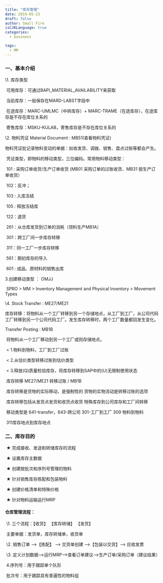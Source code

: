```yaml
---
title: "库存管理"
date: 2019-05-23
draft: false
author: Small Fire
isCJKLanguage: true
categories: 
  - business

tags: 
  - MM
---
```


### 一、基本介绍

\1. 库存类型

​      可用库存：可通过BAPI_MATERIAL_AVAILABILITY来获取

​      当前库存：一般保存在MARD-LABST字段中

​      在途库存：MARC-UMLMC（中转库存）+ MARC-TRAME（在途库存），在途库存是不存在库位关系的

​      寄售库存：MSKU-KULAB，寄售库存是不存在库位关系的

\2. 物料凭证 Material Document  : MB51(查看物料凭证)

​      物料凭证批记录物料变动的单据：如收发货、调拨、销售、盘点过账等都会产生。

​      凭证类型，即物料的移动类型，三位编码。常用物料移动类型：

​        101 : 采购订单收货/生产订单收货 (MB01 采购订单的过账收货、MB31 按生产订单收货）

​        102：反冲；

​        103 : 入库冻结

​        105 : 释放冻结库

​        122：退货

​        261：从仓库发货到订单的消耗（领料生产MB1A）

​        301：跨工厂间一步库存转移

​        311：同一工厂一步库存转移

​        561：期初库存的导入

​        601 : 成品、原材料的销售出库

3.创建移动类型 ： OMJJ

​    SPRO > MM > Inventory Management and Physical Inventory > Movement Types

\4. Stock Transfer  : ME27/ME21 

​    库存转移：将物料从一个工厂转移到另一个存储地点，从工厂到工厂，从公司代码工厂转移到另一个公司代码工厂。发生库存转移时，两个工厂数量都回发生变化。

Transfer Posting : MB1B

​    将物料从一个工厂移动到另一个工厂或则存储地点。

​    < 1.物料到物料，工厂到工厂过账

​    < 2.从估价类型转移过账到估价类型

​    < 3.释放(Q)质量检验库存，将库存转移到SAP中的(U)无限制使用状态

​               库存转移 ME27/ME21                                           转移过账 / MB1B

​    库存转移是货物的实际移动，是强制性的            货物的实物流动是转移过账的选项

​    库存转移包括从发货点发货和收货点收货            特殊库存到公司库存和工厂间转移

​    移动类型是 641-transfer，643-跨公司                 301-工厂到工厂  309 物料到物料  

​                                                                                 311库存地点到库存地点

### 二、库存目的

​     ★ 完成接收、发送和转储库存的流程

​     ★ 设置库存主数据

​     ★ 创建按批次和序列号管理的物料

​     ★ 针对销售库存拣配和包装物料    

​     ★ 创建价格清单和特殊价格

​     ★ 针对物料运输运行MRP

####    仓库管理流程： 

​       \1. 三个流程：【收货】   【库存转储】   【发货】

​           主要单据：发货单，库存转储单，收货单

​       \2. 销售订单  —>【拣配】 —>  交货单创建  —>【包装以交货】—>  应收发票

​       \3. 定义计划数据——>运行MRP——>查看订单建议——>生产订单/采购订单（建议结果）

​       4.序列号：用于跟踪单个队形

​          批次号：用于跟踪具有普遍性的物料组


  